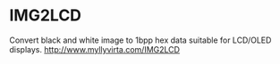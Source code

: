 # IMG2LCD

Convert black and white image to 1bpp hex data suitable for LCD/OLED displays.
http://www.myllyvirta.com/IMG2LCD
